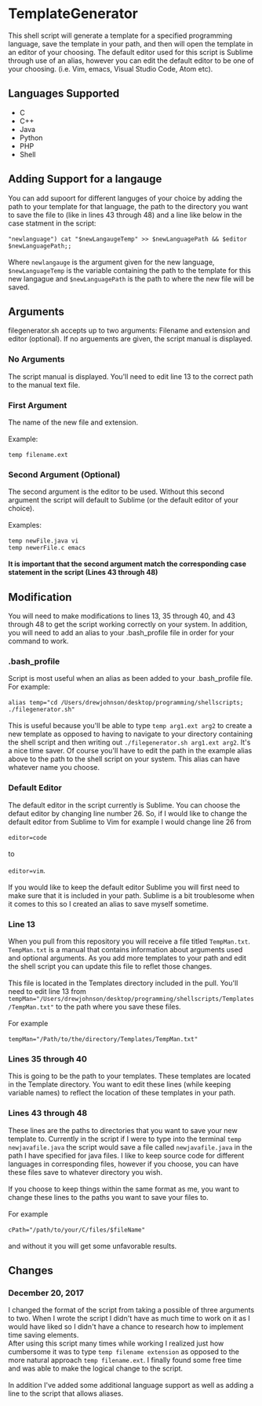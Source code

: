 # TemplateGenerator
This shell script will generate a template for a specified programming language, save the template in your path, and then will open the template in an editor of your choosing. The default editor used for this script is Sublime through use of an alias, however you can edit the default editor to be one of your choosing. (i.e. Vim, emacs, Visual Studio Code, Atom etc).

## Languages Supported
 * C
 * C++
 * Java
 * Python
 * PHP
 * Shell
 
## Adding Support for a langauge
 You can add supoort for different languges of your choice by adding the path to your template for that language, the path to the directory you want to save the file to (like in lines 43 through 48) and a line like below in the case statment in the script:
 <br /><br />
 ```"newlanguage") cat "$newLangaugeTemp" >> $newLanguagePath && $editor $newLanguagePath;;``` <br /><br />
 Where ```newlangauge``` is the argument given for the new language, ```$newLanguageTemp``` is the variable containing the path to the template for this new langague and ```$newLanguagePath``` is the path to where the new file will be saved.
## Arguments
filegenerator.sh accepts up to two arguments: Filename and extension and editor (optional). If no arguements are given, the script manual is displayed.
### No Arguments
The script manual is displayed. You'll need to edit line 13 to the correct path to the manual text file.
### First Argument
The name of the new file and extension.
 <br /><br />
 Example:  <br /><br />
 ```temp filename.ext```
### Second Argument (Optional)
The second argument is the editor to be used. Without this second argument the script will default to Sublime (or the default editor of your choice).
 <br /><br />
 Examples:
  <br /><br />
 ```temp newFile.java vi```
 <br />
 ```temp newerFile.c emacs```
 <br /><br />
**It is important that the second argument match the corresponding case statement in the script (Lines 43 through 48)**
## Modification
You will need to make modifications to lines 13, 35 through 40, and 43 through 48 to get the script working correctly on your system. In addition, you will need to add an alias to your .bash_profile file in order for your command to work.
### .bash_profile
Script is most useful when an alias as been added to your .bash_profile file. For example: <br /> <br />
```alias temp="cd /Users/drewjohnson/desktop/programming/shellscripts; ./filegenerator.sh"``` <br /><br />
This is useful because you'll be able to type ```temp arg1.ext arg2``` to create a new template as opposed to having to navigate to your directory containing the shell script and then writing out ```./filegenerator.sh arg1.ext arg2```. It's a nice time saver. Of course you'll have to edit the path in the example alias above to the path to the shell script on your system. This alias can have whatever name you choose.
### Default Editor
The default editor in the script currently is Sublime. You can choose the defaut editor by changing line number 26. So, if I would like to change the default editor from Sublime to Vim for example I would change line 26 from <br /><br />
```editor=code```
<br /><br />
to <br /><br />
```editor=vim```. <br /> <br />
If you would like to keep the default editor Sublime you will first need to make sure that it is included in your path. Sublime is a bit troublesome when it comes to this so I created an alias to save myself sometime.

### Line 13
When you pull from this repository you will receive a file titled ```TempMan.txt```. ```TempMan.txt``` is a manual that contains information about arguments used and optional arguments. As you add more templates to your path and edit the shell script you can update this file to reflet those changes. <br /><br />
This file is located in the Templates directory included in the pull. You'll need to edit line 13 from ```tempMan="/Users/drewjohnson/desktop/programming/shellscripts/Templates/TempMan.txt"``` to the path where you save these files. 
<br /><br />
For example <br /><br />
```tempMan="/Path/to/the/directory/Templates/TempMan.txt"```
### Lines 35 through 40
This is going to be the path to your templates. These templates are located in the Template directory. You want to edit these lines (while keeping variable names) to reflect the location of these templates in your path. 
### Lines 43 through 48
These lines are the paths to directories that you want to save your new template to. Currently in the script if I were to type into the terminal ```temp newjavafile.java``` the script would save a file called ```newjavafile.java``` in the path I have specified for java files. I like to keep source code for different languages in corresponding files, however if you choose, you can have these files save to whatever directory you wish. <br /><br />
If you choose to keep things within the same format as me, you want to change these lines to the paths you want to save your files to. <br /><br />
For example <br /><br />
```cPath="/path/to/your/C/files/$fileName"``` <br /><br />
and without it you will get some unfavorable results.
## Changes
### December 20, 2017
I changed the format of the script from taking a possible of three arguments to two. When I wrote the script I didn't have as much time to work on it as I would have liked so I didn't have a chance to research how to implement time saving elements. <br />
After using this script many times while working I realized just how cumbersome it was to type ```temp filename extension``` as opposed to the more natural approach ```temp filename.ext```. I finally found some free time and was able to make the logical change to the script. <br /><br />
In addition I've added some additional language support as well as adding a line to the script that allows aliases.
